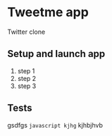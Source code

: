 #  Tweetme app
Twitter clone
## Setup and launch app
1. step 1
2. step 2
3. step 3

## Tests
gsdfgs ```javascript kjhg``` kjhbjhvb
